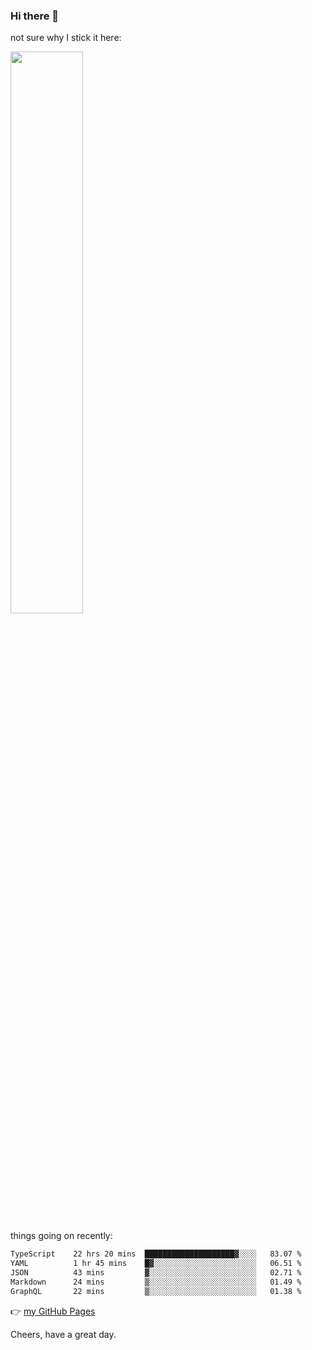 ### Hi there 👋

not sure why I stick it here:

[<img width="48%" src="https://github-readme-stats.vercel.app/api?username=ykzhukian&show_icons=true&theme=dracula">](https://github.com/anuraghazra/github-readme-stats)


things going on recently:

<!--START_SECTION:waka-->

```txt
TypeScript    22 hrs 20 mins  ████████████████████▓░░░░   83.07 %
YAML          1 hr 45 mins    █▓░░░░░░░░░░░░░░░░░░░░░░░   06.51 %
JSON          43 mins         ▓░░░░░░░░░░░░░░░░░░░░░░░░   02.71 %
Markdown      24 mins         ▒░░░░░░░░░░░░░░░░░░░░░░░░   01.49 %
GraphQL       22 mins         ▒░░░░░░░░░░░░░░░░░░░░░░░░   01.38 %
```

<!--END_SECTION:waka-->

👉 [my GitHub Pages](https://ykzhukian.github.io)

Cheers, have a great day.

